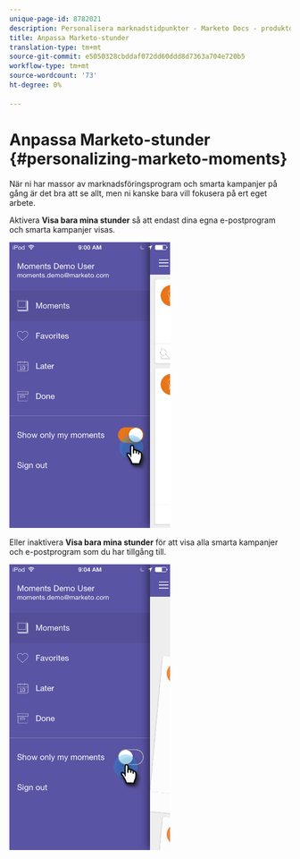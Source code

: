 ```yaml
---
unique-page-id: 8782021
description: Personalisera marknadstidpunkter - Marketo Docs - produktdokumentation
title: Anpassa Marketo-stunder
translation-type: tm+mt
source-git-commit: e5050328cbddaf072dd60ddd8d7363a704e720b5
workflow-type: tm+mt
source-wordcount: '73'
ht-degree: 0%

---
```



# Anpassa Marketo-stunder {#personalizing-marketo-moments}

När ni har massor av marknadsföringsprogram och smarta kampanjer på gång är det bra att se allt, men ni kanske bara vill fokusera på ert eget arbete.

Aktivera **Visa bara mina stunder** så att endast dina egna e-postprogram och smarta kampanjer visas.

![](assets/image2015-7-16-15-3a53-3a24.png)

Eller inaktivera **Visa bara mina stunder** för att visa alla smarta kampanjer och e-postprogram som du har tillgång till.

![](assets/image2015-7-16-15-3a55-3a29.png)
